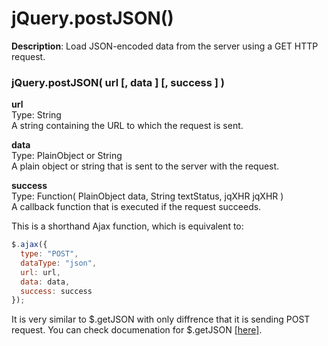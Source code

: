 # jQuery.postJSON()
**Description**: Load JSON-encoded data from the server using a GET HTTP request.

### jQuery.postJSON( url [, data ] [, success ] )

**url**  
Type: String  
A string containing the URL to which the request is sent.

**data**  
Type: PlainObject or String  
A plain object or string that is sent to the server with the request.

**success**  
Type: Function( PlainObject data, String textStatus, jqXHR jqXHR )  
A callback function that is executed if the request succeeds.

This is a shorthand Ajax function, which is equivalent to:
```javascript
$.ajax({
  type: "POST",
  dataType: "json",
  url: url,
  data: data,
  success: success
});
```

It is very similar to $.getJSON with only diffrence that it is sending POST request. You can check documenation for $.getJSON [[here]](http://api.jquery.com/jquery.getjson/).